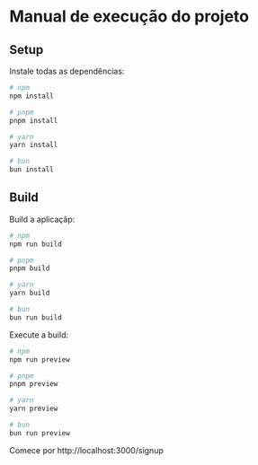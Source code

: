 # Manual de execução do projeto

## Setup

Instale todas as dependências:

```bash
# npm
npm install

# pnpm
pnpm install

# yarn
yarn install

# bun
bun install
```

## Build

Build a aplicaçãp:

```bash
# npm
npm run build

# pnpm
pnpm build

# yarn
yarn build

# bun
bun run build
```

Execute a build:

```bash
# npm
npm run preview

# pnpm
pnpm preview

# yarn
yarn preview

# bun
bun run preview
```

Comece por http://localhost:3000/signup